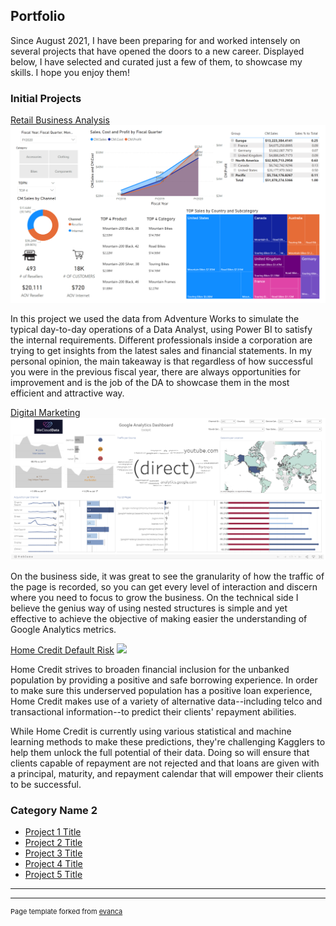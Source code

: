 ## Portfolio

Since August 2021, I have been preparing for and worked intensely on several projects that have opened the doors to a new career. Displayed below, I have selected and curated just a few of them, to showcase my skills. I hope you enjoy them!

### Initial Projects  

[Retail Business Analysis](/sample_page)
<img src="images/thumbnail_01.png?raw=true"/>

In this project we used the data from Adventure Works to simulate the typical day-to-day operations of a Data Analyst, using Power BI to satisfy the internal requirements. Different professionals inside a corporation are trying to get insights from the latest sales and financial statements.  In my personal opinion, the main takeaway is that regardless of how successful you were in the previous fiscal year, there are always opportunities for improvement and is the job of the DA to showcase them in the most efficient and attractive way.  

[Digital Marketing](/pdf/sample_presentation.pdf)
<img src="images/thumbnail_02.png?raw=true"/>

On the business side, it was great to see the granularity of how the traffic of the page is recorded, so you can get every level of interaction and discern where you need to focus to grow the business. On the technical side I believe the genius way of using nested structures is simple and yet effective to achieve the objective of making easier the understanding of Google Analytics metrics. 

[Home Credit Default Risk](http://example.com/)
<img src="images/dummy_thumbnail.jpg?raw=true"/>

Home Credit strives to broaden financial inclusion for the unbanked population by providing a positive and safe borrowing experience. In order to make sure this underserved population has a positive loan experience, Home Credit makes use of a variety of alternative data--including telco and transactional information--to predict their clients' repayment abilities.

While Home Credit is currently using various statistical and machine learning methods to make these predictions, they're challenging Kagglers to help them unlock the full potential of their data. Doing so will ensure that clients capable of repayment are not rejected and that loans are given with a principal, maturity, and repayment calendar that will empower their clients to be successful.

### Category Name 2

- [Project 1 Title](http://example.com/)
- [Project 2 Title](http://example.com/)
- [Project 3 Title](http://example.com/)
- [Project 4 Title](http://example.com/)
- [Project 5 Title](http://example.com/)

---




---
<p style="font-size:11px">Page template forked from <a href="https://github.com/evanca/quick-portfolio">evanca</a></p>
<!-- Remove above link if you don't want to attibute -->
